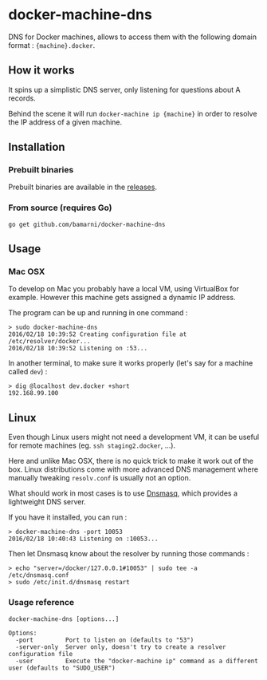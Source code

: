 # docker-machine-dns

DNS for Docker machines, allows to access them with the following domain format : `{machine}.docker`.

## How it works

It spins up a simplistic DNS server, only listening for questions about A records.

Behind the scene it will run `docker-machine ip {machine}` in order to resolve the IP address of a given machine.

## Installation

### Prebuilt binaries

Prebuilt binaries are available in the [releases](https://github.com/bamarni/docker-machine-dns/releases).

### From source (requires Go)

    go get github.com/bamarni/docker-machine-dns

## Usage

### Mac OSX

To develop on Mac you probably have a local VM, using VirtualBox for example.
However this machine gets assigned a dynamic IP address.

The program can be up and running in one command :

    > sudo docker-machine-dns
    2016/02/18 10:39:52 Creating configuration file at /etc/resolver/docker...
    2016/02/18 10:39:52 Listening on :53...

In another terminal, to make sure it works properly (let's say for a machine called `dev`) :

    > dig @localhost dev.docker +short
    192.168.99.100

## Linux

Even though Linux users might not need a development VM, it can be useful for remote machines
(eg. `ssh staging2.docker`, ...).

Here and unlike Mac OSX, there is no quick trick to make it work out of the box. Linux distributions come
with more advanced DNS management where manually tweaking `resolv.conf` is usually not an option.

What should work in most cases is to use [Dnsmasq](http://www.thekelleys.org.uk/dnsmasq/doc.html),
which provides a lightweight DNS server.

If you have it installed, you can run :

    > docker-machine-dns -port 10053
    2016/02/18 10:40:43 Listening on :10053...

Then let Dnsmasq know about the resolver by running those commands :

    > echo "server=/docker/127.0.0.1#10053" | sudo tee -a /etc/dnsmasq.conf
    > sudo /etc/init.d/dnsmasq restart

### Usage reference

    docker-machine-dns [options...]

    Options:
      -port         Port to listen on (defaults to "53")
      -server-only  Server only, doesn't try to create a resolver configuration file
      -user         Execute the "docker-machine ip" command as a different user (defaults to "SUDO_USER")
